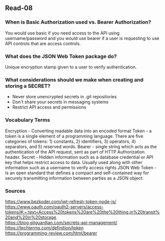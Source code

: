 ## Read-08

### When is Basic Authorization used vs. Bearer Authorization?
You would use basic if you need access to the API using username/password and you would use bearer if a user is requesting to use API controls that are access controls.

### What does the JSON Web Token package do?
Unique encryption stamp given to a user to verify authentication.

### What considerations should we make when creating and storing a SECRET?
- Never store unencrypted secrets in .git repositories
- Don't share your secrets in messaging systems
- Restrict API access and permissions

### Vocabulary Terms
Encryption - Converting readable data into an encoded format
Token - a token is a single element of a programming language. There are five categories of tokens: 1) constants, 2) identifiers, 3) operators, 4) separators, and 5) reserved words.
Bearer - single string which acts as the authentication of the API request, sent as part of HTTP Authorization header.
Secret - Hidden information such as a database credential or API key that helps restrict access to data. Usually used along with other information such as a username to verify access rights
JSON Web Token - Is an open standard that defines a compact and self-contained way for securely transmitting information between parties as a JSON object.


### Sources
https://www.bezkoder.com/jwt-refresh-token-node-js/  
https://www.oauth.com/oauth2-servers/access-tokens/#:~:text=Access%20tokens%20are%20the%20thing,in%20transit%20and%20in%20storage.  
https://blog.gitguardian.com/secrets-api-management/  
https://techterms.com/definition/token  
https://programming-review.com/html/bearer

